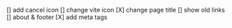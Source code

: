 [] add cancel icon 
[] change vite icon
[X] change page title
[] show old links
[] about & footer
[X] add meta tags
